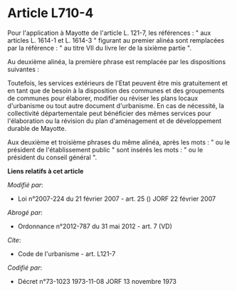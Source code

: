 # Article L710-4

Pour l'application à Mayotte de l'article L. 121-7, les références : " aux articles L. 1614-1 et L. 1614-3 " figurant au
premier alinéa sont remplacées par la référence : " au titre VII du livre Ier de la sixième partie ". 

Au deuxième alinéa, la première phrase est remplacée par les dispositions suivantes : 

Toutefois, les services extérieurs de l'Etat peuvent être mis gratuitement et en tant que de besoin à la disposition des
communes et des groupements de communes pour élaborer, modifier ou réviser les plans locaux d'urbanisme ou tout autre
document d'urbanisme. En cas de nécessité, la collectivité départementale peut bénéficier des mêmes services pour
l'élaboration ou la révision du plan d'aménagement et de développement durable de Mayotte. 

Aux deuxième et troisième phrases du même alinéa, après les mots : " ou le président de l'établissement public " sont insérés
les mots : " ou le président du conseil général ".

**Liens relatifs à cet article**

_Modifié par_:

  - Loi n°2007-224 du 21 février 2007 - art. 25 () JORF 22 février 2007

_Abrogé par_:

  - Ordonnance n°2012-787 du 31 mai 2012 - art. 7 (VD)

_Cite_:

  - Code de l'urbanisme - art. L121-7

_Codifié par_:

  - Décret n°73-1023 1973-11-08 JORF 13 novembre 1973

